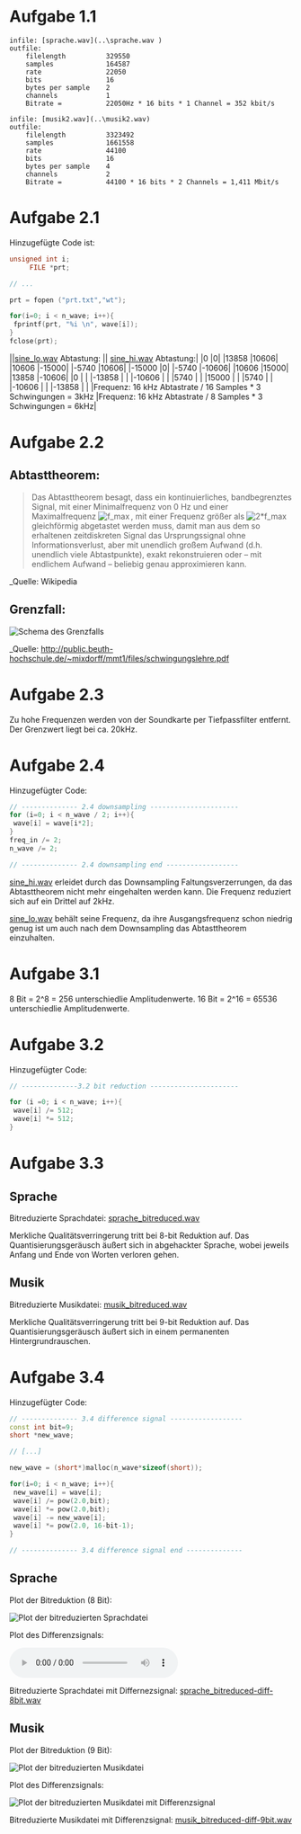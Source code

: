 Aufgabe 1.1
===========


    infile: [sprache.wav](..\sprache.wav )
    outfile: 
        filelength          329550
        samples             164587
        rate                22050
        bits                16
        bytes per sample    2
        channels            1
        Bitrate =           22050Hz * 16 bits * 1 Channel = 352 kbit/s

    infile: [musik2.wav](..\musik2.wav)
    outfile:
        filelength          3323492
        samples             1661558
        rate                44100
        bits                16
        bytes per sample    4
        channels            2
        Bitrate =           44100 * 16 bits * 2 Channels = 1,411 Mbit/s

Aufgabe 2.1
===========

Hinzugefügte Code ist:

```c++
unsigned int i;
     FILE *prt; 

// ...

prt = fopen ("prt.txt","wt"); 

for(i=0; i < n_wave; i++){ 
 fprintf(prt, "%i \n", wave[i]); 
} 
fclose(prt); 
```

||[sine\_lo.wav](../sine_lo.wav) Abtastung:                       || [sine\_hi.wav](../sine_hi.wav) Abtastung:|
|0                                                                |0|
|13858                                                            |10606|
|10606                                                            |-15000| 
|-5740                                                            |10606|
|-15000                                                           |0|
|-5740                                                            |-10606|
|10606                                                            |15000|
|13858                                                            |-10606|
|0                                                                | |
|-13858                                                           | |
|-10606                                                           | |
|5740                                                             | |
|15000                                                            | |
|5740                                                             | |
|-10606                                                           | |
|-13858                                                           | |
|Frequenz: 16 kHz Abtastrate / 16 Samples * 3 Schwingungen = 3kHz |Frequenz: 16 kHz Abtastrate / 8 Samples * 3 Schwingungen = 6kHz|

Aufgabe 2.2
===========

Abtasttheorem:
--------------
> Das Abtasttheorem besagt, dass ein kontinuierliches, bandbegrenztes Signal, mit einer Minimalfrequenz von 0 Hz und einer Maximalfrequenz ![f_max](../docfiles/fmax.png) , mit einer Frequenz größer als ![2*f_max](../docfiles/2fmax.png) gleichförmig abgetastet werden muss, damit man aus dem so erhaltenen zeitdiskreten Signal das Ursprungssignal ohne Informationsverlust, aber mit unendlich großem Aufwand (d.h. unendlich viele Abtastpunkte), exakt rekonstruieren oder – mit endlichem Aufwand – beliebig genau approximieren kann. 

_Quelle: Wikipedia

Grenzfall:
----------

![Schema des Grenzfalls](../docfiles/nyquist-grenzfall.gif)

_Quelle: http://public.beuth-hochschule.de/~mixdorff/mmt1/files/schwingungslehre.pdf

Aufgabe 2.3
===========

Zu hohe Frequenzen werden von der Soundkarte per Tiefpassfilter entfernt. Der Grenzwert liegt bei ca. 20kHz.

Aufgabe 2.4
===========

Hinzugefügter Code:

```c++
// -------------- 2.4 downsampling ----------------------
for (i=0; i < n_wave / 2; i++){
 wave[i] = wave[i*2];
}
freq_in /= 2;
n_wave /= 2;

// -------------- 2.4 downsampling end ------------------
```

[sine_hi.wav](../docfiles/sine_hi.wav) erleidet durch das Downsampling Faltungsverzerrungen, da das Abtasttheorem nicht mehr eingehalten werden kann. Die Frequenz reduziert sich auf ein Drittel auf 2kHz.

[sine_lo.wav](../docfiles/sine_lo.wav) behält seine Frequenz, da ihre Ausgangsfrequenz schon niedrig genug ist um auch nach dem Downsampling das Abtasttheorem einzuhalten.

Aufgabe 3.1
===========

8 Bit = 2^8 = 256 unterschiedlie Amplitudenwerte.
16 Bit = 2^16 = 65536 unterschiedlie Amplitudenwerte.

Aufgabe 3.2
===========

Hinzugefügter Code:

```c++
// --------------3.2 bit reduction ----------------------

for (i =0; i < n_wave; i++){
 wave[i] /= 512;
 wave[i] *= 512;
}
```

Aufgabe 3.3
===========

Sprache
-------

Bitreduzierte Sprachdatei: [sprache_bitreduced.wav](../docfiles/sprache_bitreduced.wav)

Merkliche Qualitätsverringerung tritt bei 8-bit Reduktion auf.
Das Quantisierungsgeräusch äußert sich in abgehackter Sprache, wobei jeweils Anfang und Ende von Worten verloren gehen.

Musik
-----
Bitreduzierte Musikdatei: [musik_bitreduced.wav](../docfiles/musik_bitreduced.wav)

Merkliche Qualitätsverringerung tritt bei 9-bit Reduktion auf.
Das Quantisierungsgeräusch äußert sich in einem permanenten Hintergrundrauschen.

Aufgabe 3.4
===========

Hinzugefügter Code:

```c++
// -------------- 3.4 difference signal ------------------
const int bit=9;
short *new_wave;

// [...]

new_wave = (short*)malloc(n_wave*sizeof(short));

for(i=0; i < n_wave; i++){
 new_wave[i] = wave[i];
 wave[i] /= pow(2.0,bit);
 wave[i] *= pow(2.0,bit);
 wave[i] -= new_wave[i];
 wave[i] *= pow(2.0, 16-bit-1);
}

// -------------- 3.4 difference signal end --------------
```

Sprache
-------

Plot der Bitreduktion (8 Bit):

![Plot der bitreduzierten Sprachdatei](../docfiles/sprache-bitred-8bit.jpg)

Plot des Differenzsignals:

![Plot der ber bitreduzierten Sprachdatei mit Differenzsignal](../docfiles/sprache_bitreduced-diff-8bit.wav)

Bitreduzierte Sprachdatei mit Differnezsignal: [sprache_bitreduced-diff-8bit.wav](../docfiles/sprache_bitreduced-diff-8bit.wav)

Musik
-----

Plot der Bitreduktion (9 Bit):

![Plot der bitreduzierten Musikdatei](../docfiles/musik-bitred-9bit.jpg)

Plot des Differenzsignals:

![Plot der bitreduzierten Musikdatei mit Differenzsignal](../docfiles/musik-bitred-9bit-diff.jpg)

Bitreduzierte Musikdatei mit Differenzsignal: [musik_bitreduced-diff-9bit.wav](../docfiles/musik_bitreduced-diff-9bit.wav)

